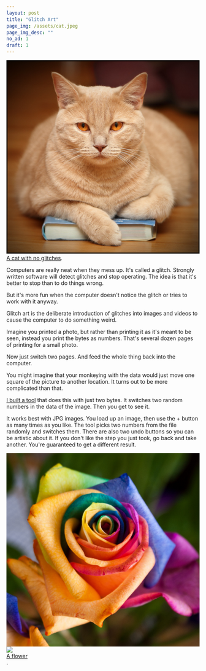 ```yaml
---
layout: post
title: "Glitch Art"
page_img: /assets/cat.jpeg
page_img_desc: ""
no_ad: 1
draft: 1
---
```


<div class="illustration">
    <img src="/assets/4497531493_5a35527ab4_b.jpg" />
    <a href="https://www.flickr.com/photos/manueluna/4497531493">A cat with no glitches</a>.
</div>

Computers are really neat when they mess up. It's called a glitch. Strongly written software will detect glitches and stop operating. The idea is that it's better to stop than to do things wrong.

But it's more fun when the computer doesn't notice the glitch or tries to work with it anyway.

Glitch art is the deliberate introduction of glitches into images and videos to cause the computer to do something weird.

Imagine you printed a photo, but rather than printing it as it's meant to be seen, instead you print the bytes as numbers. That's several dozen pages of printing for a small photo.

Now just switch two pages. And feed the whole thing back into the computer.

You might imagine that your monkeying with the data would just move one square of the picture to another location. It turns out to be more complicated than that.

<a href="/glitches/">I built a tool</a> that does this with just two bytes. It switches two random numbers in the data of the image. Then you get to see it.

It works best with JPG images. You load up an image, then use the + button as many times as you like. The tool picks two numbers from the file randomly and switches them. There are also two undo buttons so you can be artistic about it. If you don't like the step you just took, go back and take another. You're guaranteed to get a different result.


<div>
    <img src="/assets/7176125763_7eac68f450_b.jpg" style="display: table-cell" />
    <img src="/assets/flower.jpeg" style="display: table-cell" />
    <a href="https://www.flickr.com/photos/samjudson/7176125763" style="display:block">A flower</a>.
</div>

&nbsp;